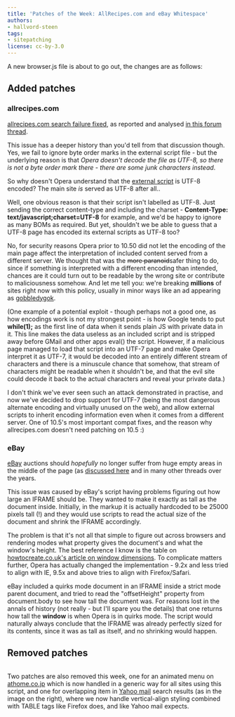 ```yaml
---
title: 'Patches of the Week: AllRecipes.com and eBay Whitespace'
authors:
- hallvord-steen
tags:
- sitepatching
license: cc-by-3.0
---
```


A new browser.js file is about to go out, the changes are as follows:

## Added patches

### allrecipes.com

<a href="http://allrecipes.com" target="_blank">allrecipes.com search failure fixed</a>, as reported and analysed <a href="http://my.opera.com/community/forums/topic.dml?id=341151" target="_blank">in this forum thread</a>.

This issue has a deeper history than you&#39;d tell from that discussion though. Yes, we fail to ignore byte order marks in the external script file - but the underlying reason is that <i>Opera doesn&#39;t decode the file as UTF-8, so there is not a byte order mark there - there are some junk characters instead</i>.

So why doesn&#39;t Opera understand that the <a href="http://images.media-allrecipes.com/js/bundles/main-site.min.js?v=114" target="_blank">external script</a> is UTF-8 encoded? The main site <i>is</i> served as UTF-8 after all..

Well, one obvious reason is that their script isn&#39;t labelled as UTF-8. Just sending the correct content-type and including the charset - <strong>Content-Type: text/javascript;charset=UTF-8</strong> for example, and we&#39;d be happy to ignore as many BOMs as required. But yet, shouldn&#39;t we be able to guess that a UTF-8 page has encoded its external scripts as UTF-8 too?

No, for security reasons Opera prior to 10.50 did not let the encoding of the main page affect the interpretation of included content served from a different server. We thought that was the <s>more paranoid</s>safer thing to do, since if something is interpreted with a different encoding than intended, chances are it could turn out to be readable by the wrong site or contribute to maliciousness somehow. And let me tell you: we&#39;re breaking <strong>millions</strong> of sites right now with this policy, usually in minor ways like an ad appearing as <a href="http://en.wikipedia.org/wiki/Mojibake" target="_blank">gobbledygok</a>.

(One example of a potential exploit - though perhaps not a good one, as how encodings work is not my strongest point - is how Google tends to put <strong>while(1);</strong> as the first line of data when it sends plain JS with private data in it. This line makes the data useless as an included script and is stripped away before GMail and other apps eval() the script. However, if a malicious page managed to load that script into an UTF-7 page and make Opera interpret it as UTF-7, it would be decoded into an entirely different stream of characters and there is a minuscule chance that somehow, that stream of characters might be readable when it shouldn&#39;t be, and that the evil site could decode it back to the actual characters and reveal your private data.)

I don&#39;t think we&#39;ve ever seen such an attack demonstrated in practise, and now we&#39;ve decided to drop support for UTF-7 (being the most dangerous alternate encoding and virtually unused on the web), and allow external scripts to inherit encoding information even when it comes from a different server. One of 10.5&#39;s most important compat fixes, and the reason why allrecipes.com doesn&#39;t need patching on 10.5 :)

### eBay

<a href="http://www.ebay.com" target="_blank">eBay</a> auctions should <i>hopefully</i> no longer suffer from huge empty areas in the middle of the page (as <a href="http://my.opera.com/community/forums/topic.dml?id=316241" target="_blank">discussed here</a> and in many other threads over the years.

This issue was caused by eBay&#39;s script having problems figuring out how large an IFRAME should be. They wanted to make it exactly as tall as the document inside. Initially, in the markup it is actually hardcoded to be 25000 pixels tall (!) and they would use scripts to read the actual size of the document and shrink the IFRAME accordingly.

The problem is that it&#39;s not all that simple to figure out across browsers and rendering modes what property gives the document&#39;s and what the window&#39;s height. The best reference I know is the table on <a href="http://www.howtocreate.co.uk/tutorials/javascript/browserwindow" target="_blank">howtocreate.co.uk&#39;s article on window dimensions</a>. To complicate matters further, Opera has actually changed the implementation - 9.2x and less tried to align with IE, 9.5x and above tries to align with Firefox/Safari.

eBay included a quirks mode document in an IFRAME inside a strict mode parent document, and tried to read the &quot;offsetHeight&quot; property from document.body to see how tall the document was. For reasons lost in the annals of history (not really - but I&#39;ll spare you the details) that one returns how tall the <strong>window</strong> is when Opera is in quirks mode. The script would naturally always conclude that the IFRAME was already perfectly sized for its contents, since it was as tall as itself, and no shrinking would happen.

## Removed patches

<span class='imgright'><img alt='' src='http://files.myopera.com/hallvors/blog/buggy.jpg' /></span>

Two patches are also removed this week, one for an animated menu on <a href="http://www.athome.co.jp" target="_blank">athome.co.jp</a> which is now handled in a generic way for all sites using this script, and one for overlapping item in <a href="http://mail.yahoo.com" target="_blank">Yahoo mail</a> search results (as in the image on the right), where we now handle vertical-align styling combined with TABLE tags like Firefox does, and like Yahoo mail expects.

